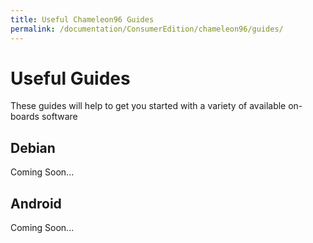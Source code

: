```yaml
---
title: Useful Chameleon96 Guides
permalink: /documentation/ConsumerEdition/chameleon96/guides/
---
```

# Useful Guides

These guides will help to get you started with a variety of available on-boards software

## Debian

Coming Soon...

## Android

Coming Soon...